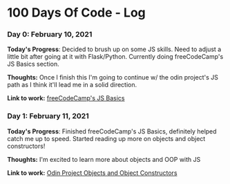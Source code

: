 # 100 Days Of Code - Log

### Day 0: February 10, 2021


**Today's Progress**: Decided to brush up on some JS skills. Need to adjust a little bit after going at it with Flask/Python. Currently doing freeCodeCamp's JS Basics section. 

**Thoughts:** Once I finish this I'm going to continue w/ the odin project's JS path as I think it'll lead me in a solid direction. 

**Link to work:** [freeCodeCamp's JS Basics](https://www.freecodecamp.org/learn/javascript-algorithms-and-data-structures/basic-javascript)


### Day 1: February 11, 2021


**Today's Progress**: Finished freeCodeCamp's JS Basics, definitely helped catch me up to speed. Started reading up more on objects and object constructors!

**Thoughts:** I'm excited to learn more about objects and OOP with JS

**Link to work:** [Odin Project Objects and Object Constructors](https://www.theodinproject.com/courses/javascript/lessons/objects-and-object-constructors)

